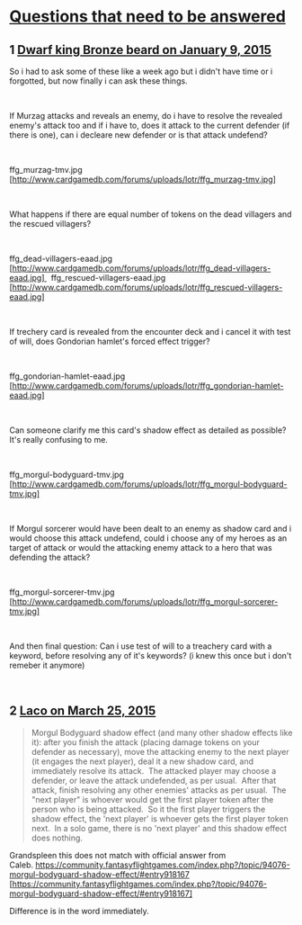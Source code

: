 # [Questions that need to be answered](https://community.fantasyflightgames.com/topic/131389-questions-that-need-to-be-answered/)

## 1 [Dwarf king Bronze beard on January 9, 2015](https://community.fantasyflightgames.com/topic/131389-questions-that-need-to-be-answered/?do=findComment&comment=1399601)

So i had to ask some of these like a week ago but i didn't have time or i forgotted, but now finally i can ask these things.

 

If Murzag attacks and reveals an enemy, do i have to resolve the revealed enemy's attack too and if i have to, does it attack to the current defender (if there is one), can i decleare new defender or is that attack undefend?

 

ffg_murzag-tmv.jpg [http://www.cardgamedb.com/forums/uploads/lotr/ffg_murzag-tmv.jpg]

 

What happens if there are equal number of tokens on the dead villagers and the rescued villagers?

 

ffg_dead-villagers-eaad.jpg [http://www.cardgamedb.com/forums/uploads/lotr/ffg_dead-villagers-eaad.jpg]   ffg_rescued-villagers-eaad.jpg [http://www.cardgamedb.com/forums/uploads/lotr/ffg_rescued-villagers-eaad.jpg]

 

If trechery card is revealed from the encounter deck and i cancel it with test of will, does Gondorian hamlet's forced effect trigger?

 

ffg_gondorian-hamlet-eaad.jpg [http://www.cardgamedb.com/forums/uploads/lotr/ffg_gondorian-hamlet-eaad.jpg]

 

Can someone clarify me this card's shadow effect as detailed as possible? It's really confusing to me. 

 

ffg_morgul-bodyguard-tmv.jpg [http://www.cardgamedb.com/forums/uploads/lotr/ffg_morgul-bodyguard-tmv.jpg]

 

If Morgul sorcerer would have been dealt to an enemy as shadow card and i would choose this attack undefend, could i choose any of my heroes as an target of attack or would the attacking enemy attack to a hero that was defending the attack?

 

ffg_morgul-sorcerer-tmv.jpg [http://www.cardgamedb.com/forums/uploads/lotr/ffg_morgul-sorcerer-tmv.jpg]

 

And then final question: Can i use test of will to a treachery card with a keyword, before resolving any of it's keywords? (i knew this once but i don't remeber it anymore)

 

## 2 [Laco on March 25, 2015](https://community.fantasyflightgames.com/topic/131389-questions-that-need-to-be-answered/?do=findComment&comment=1506403)

> Morgul Bodyguard shadow effect (and many other shadow effects like it): after you finish the attack (placing damage tokens on your defender as necessary), move the attacking enemy to the next player (it engages the next player), deal it a new shadow card, and immediately resolve its attack.  The attacked player may choose a defender, or leave the attack undefended, as per usual.  After that attack, finish resolving any other enemies' attacks as per usual.  The "next player" is whoever would get the first player token after the person who is being attacked.  So it the first player triggers the shadow effect, the 'next player' is whoever gets the first player token next.  In a solo game, there is no 'next player' and this shadow effect does nothing.

Grandspleen this does not match with official answer from Caleb. https://community.fantasyflightgames.com/index.php?/topic/94076-morgul-bodyguard-shadow-effect/#entry918167 [https://community.fantasyflightgames.com/index.php?/topic/94076-morgul-bodyguard-shadow-effect/#entry918167]

Difference is in the word immediately.

